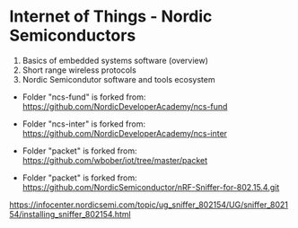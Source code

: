 # Internet of Things - Nordic Semiconductors


1. Basics of embedded systems software (overview)
2. Short range wireless protocols
3. Nordic Semicondutor software and tools ecosystem


- Folder "ncs-fund" is forked from: https://github.com/NordicDeveloperAcademy/ncs-fund

- Folder "ncs-inter" is forked from: https://github.com/NordicDeveloperAcademy/ncs-inter

- Folder "packet" is forked from: https://github.com/wbober/iot/tree/master/packet

- Folder "packet" is forked from: https://github.com/NordicSemiconductor/nRF-Sniffer-for-802.15.4.git

https://infocenter.nordicsemi.com/topic/ug_sniffer_802154/UG/sniffer_802154/installing_sniffer_802154.html